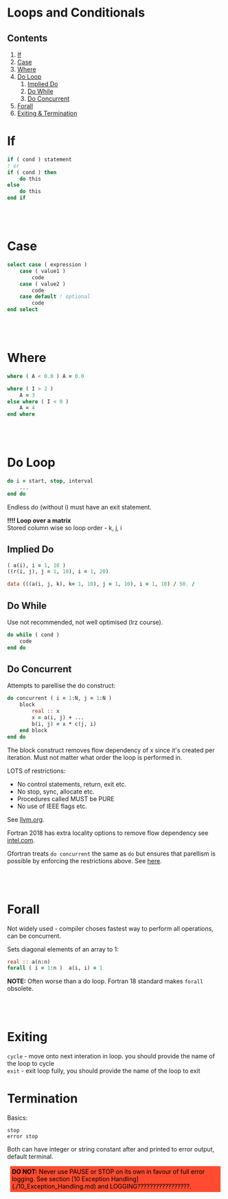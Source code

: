 # Loops and Conditionals

## Contents

1. [If](#1)
2. [Case](#2)
3. [Where](#3)
4. [Do Loop](#4)
    1. [Implied Do](#41)
    2. [Do While](#42)
    3. [Do Concurrent](#43)
5. [Forall](#5)
6. [Exiting & Termination](#6)

<a name="1"></a>
# If

````fortran
if ( cond ) statement
! or
if ( cond ) then
    do this
else
    do this
end if
````  

<br></br>
<a name="2"></a>
# Case

````fortran
select case ( expression )
    case ( value1 )
        code
    case ( value2 )
        code
    case default ! optional
        code
end select
````

<br></br>
<a name="3"></a>
# Where

````fortran
where ( A < 0.0 ) A = 0.0

where ( I > 2 )
    A = 3
else where ( I < 0 )
    A = 4
end where
````

<br></br>
<a name="4"></a>
# Do Loop

````fortran
do i = start, stop, interval
    ...
end do
````
Endless do (without i) must have an exit statement.

**!!!! Loop over a matrix**    
Stored column wise so loop order - k, j, i

<a name="41"></a>
## Implied Do
```fortran
( a(i), i = 1, 10 )
((r(i, j), j = 1, 10), i = 1, 20)

data (((a(i, j, k), k= 1, 10), j = 1, 10), i = 1, 10) / 50. /
```

<a name="42"></a>
## Do While
Use not recommended, not well optimised (lrz course).

````fortran
do while ( cond )
    code
end do
````

<a name="43"></a>
## Do Concurrent

Attempts to parellise the do construct:

```fortran
do concurrent ( i = 1:N, j = 1:N )
    block
        real :: x
        x = a(i, j) + ...
        b(i, j) = x * c(j, i)
    end block
end do
```

The block construct removes flow dependency of x since it's created per iteration. Must not matter what order the loop is performed in.

LOTS of restrictions:
- No control statements, return, exit etc.
- No stop, sync, allocate etc.
- Procedures called MUST be PURE
- No use of IEEE flags etc.

See [llvm.org](https://flang.llvm.org/docs/DoConcurrent.html).

Fortran 2018 has extra locality options to remove flow dependency see [intel.com](https://www.intel.com/content/www/us/en/develop/documentation/fortran-compiler-oneapi-dev-guide-and-reference/top/language-reference/a-to-z-reference/c-to-d/do-concurrent.html).

Gfortran treats `do concurrent` the same as `do` but ensures that parellism is possible by enforcing the restrictions above. See [here](https://stackoverflow.com/questions/29928293/does-gfortran-take-advantage-of-do-concurrent).

<br></br>
<a name="5"></a>
# Forall

Not widely used - compiler choses fastest way to perform all operations, can be concurrent.

Sets diagonal elements of an array to 1:

````fortran
real :: a(n:n)
forall ( i = 1:n )  a(i, i) = 1
````

**NOTE:** Often worse than a do loop. Fortran 18 standard makes `forall` obsolete.

<br></br>
<a name="6"></a>
# Exiting

`cycle` - move onto next interation in loop. you should provide the name of the loop to cycle     
`exit` - exit loop fully, you should provide the name of the loop to exit

# Termination

Basics: 

`stop`    
`error stop`    

Both can have integer or string constant after and printed to error output, default terminal.

<div style="color: black; background-color:rgba(255, 76, 48, 1); text-align:left; vertical-align: middle; padding: .3em; margin: .5em;">
    <strong>DO NOT:</strong>
  Never use PAUSE or STOP on its own in favour of full error logging. See section [10 Exception Handling](./10_Exception_Handling.md) and LOGGING?????????????????.
  </div>

